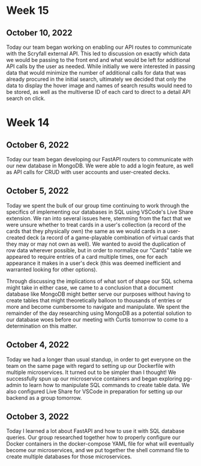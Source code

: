 # Week 15

## October 10, 2022

Today our team began working on enabling our API routes to communicate with the Scryfall external API. This led to discussion on exactly which data we would be passing to the front end and what would be left for additional API calls by the user as needed. While initially we were interested in passing data that would minimize the number of additional calls for data that was already procured in the initial search, ultimately we decided that only the data to display the hover image and names of search results would need to be stored, as well as the multiverse ID of each card to direct to a detail API search on click.

# Week 14

## October 6, 2022

Today our team began developing our FastAPI routers to communicate with our new database in MongoDB. We were able to add a login feature, as well as API calls for CRUD with user accounts and user-created decks.

## October 5, 2022

Today we spent the bulk of our group time continuing to work through the specifics of implementing our databases in SQL using VSCode's Live Share extension. We ran into several issues here, stemming from the fact that we were unsure whether to treat cards in a user's collection (a record of the cards that they physically own) the same as we would cards in a user-created deck (a record of a game-playable combination of virtual cards that they may or may not own as well). We wanted to avoid the duplication of row data wherever possible, but in order to normalize our "Cards" table we appeared to require entries of a card multiple times, one for each appearance it makes in a user's deck (this was deemed inefficient and warranted looking for other options).

Through discussing the implications of what sort of shape our SQL schema might take in either case, we came to a conclusion that a document database like MongoDB might better serve our purposes without having to create tables that might theoretically balloon to thousands of entries or more and become cumbersome to navigate and manipulate. We spent the remainder of the day researching using MongoDB as a potential solution to our database woes before our meeting with Curtis tomorrow to come to a determination on this matter.

## October 4, 2022

Today we had a longer than usual standup, in order to get everyone on the team on the same page with regard to setting up our Dockerfile with multiple microservices. It turned out to be simpler than I thought! We successfully spun up our microservice containers and began exploring pg-admin to learn how to manipulate SQL commands to create table data. We also configured Live Share for VSCode in preparation for setting up our backend as a group tomorrow.

## October 3, 2022

Today I learned a lot about FastAPI and how to use it with SQL database queries. Our group researched together how to properly configure our Docker containers in the docker-compose YAML file for what will eventually become our microservices, and we put together the shell command file to create multiple databases for those microservices.